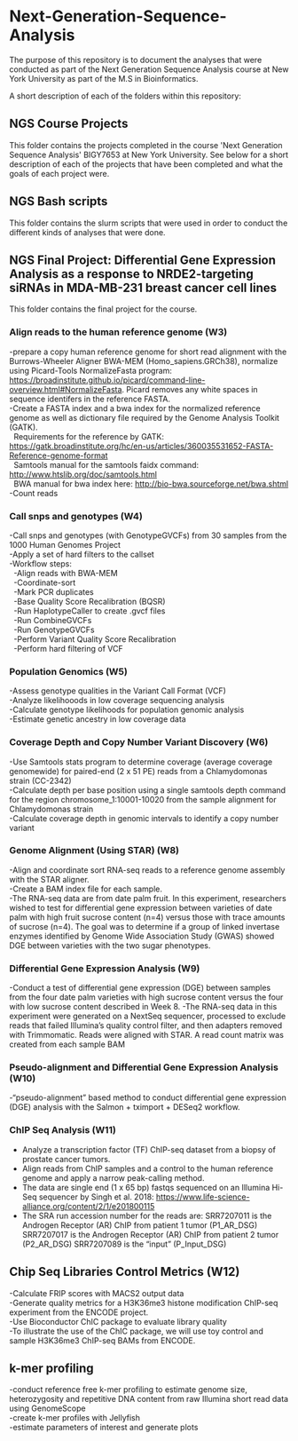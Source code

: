 # Next-Generation-Sequence-Analysis
The purpose of this repository is to document the analyses that were conducted as part of the Next Generation Sequence Analysis course at New York University as part of the M.S in Bioinformatics. 

A short description of each of the folders within this repository:

## NGS Course Projects
This folder contains the projects completed in the course 'Next Generation Sequence Analysis' BIGY7653 at New York University. See below for a short description of each of the projects that have been completed and what the goals of each project were. 
 
## NGS Bash scripts
This folder contains the slurm scripts that were used in order to conduct the different kinds of analyses that were done. 

## NGS Final Project: Differential Gene Expression Analysis as a response to NRDE2-targeting siRNAs in MDA-MB-231 breast cancer cell lines
This folder contains the final project for the course. 

### Align reads to the human reference genome (W3)
-prepare a copy human reference genome for short read alignment with the Burrows-Wheeler Aligner BWA-MEM (Homo_sapiens.GRCh38), normalize using  Picard-Tools NormalizeFasta program: https://broadinstitute.github.io/picard/command-line-overview.html#NormalizeFasta. Picard removes any white spaces in sequence identifers in the reference FASTA.<br> 
-Create a FASTA index and a bwa index for the normalized reference genome as well as dictionary file required by the Genome Analysis Toolkit (GATK).<br> 
  &nbsp; Requirements for the reference by GATK: https://gatk.broadinstitute.org/hc/en-us/articles/360035531652-FASTA-Reference-genome-format<br> 
  &nbsp; Samtools manual for the samtools faidx command: http://www.htslib.org/doc/samtools.html<br> 
  &nbsp; BWA manual for bwa index here: http://bio-bwa.sourceforge.net/bwa.shtml<br> 
-Count reads<br> 
 
### Call snps and genotypes (W4)
-Call snps and genotypes (with GenotypeGVCFs) from 30 samples from the 1000 Human Genomes Project<br> 
-Apply a set of hard filters to the callset<br> 
-Workflow steps:<br> 
  &nbsp; -Align reads with BWA-MEM<br> 
  &nbsp; -Coordinate-sort<br> 
  &nbsp; -Mark PCR duplicates<br> 
  &nbsp; -Base Quality Score Recalibration (BQSR)<br> 
  &nbsp; -Run HaplotypeCaller to create .gvcf files<br> 
  &nbsp; -Run CombineGVCFs<br> 
  &nbsp; -Run GenotypeGVCFs<br> 
  &nbsp; -Perform Variant Quality Score Recalibration<br> 
  &nbsp; -Perform hard filtering of VCF<br> 
  
  
### Population Genomics (W5)
-Assess genotype qualities in the Variant Call Format (VCF)<br> 
-Analyze likelihooods in low coverage sequencing analysis<br> 
-Calculate genotype likelihoods for population genomic analysis<br> 
-Estimate genetic ancestry in low coverage data<br> 

### Coverage Depth and Copy Number Variant Discovery (W6)
-Use Samtools stats program to determine coverage (average coverage genomewide) for paired-end (2 x 51 PE) reads from a Chlamydomonas strain (CC-2342)<br> 
-Calculate depth per base position using a single samtools depth command for the region chromosome_1:10001-10020 from the sample alignment for Chlamydomonas strain<br> 
-Calculate coverage depth in genomic intervals to identify a copy number variant <br> 


### Genome Alignment (Using STAR) (W8)
-Align and coordinate sort RNA-seq reads to a reference genome assembly with the STAR aligner. <br>
-Create a BAM index file for each sample.<br>
-The RNA-seq data are from date palm fruit. In this experiment, researchers wished to test for differential gene expression between varieties of date palm with high fruit sucrose content (n=4) versus those with trace amounts of sucrose (n=4). The goal was to determine if a group of linked invertase enzymes identified by Genome Wide Association Study (GWAS) showed DGE between varieties with the two sugar phenotypes.<br>

### Differential Gene Expression Analysis (W9)
-Conduct a test of differential gene expression (DGE) between samples from the four date palm varieties with high sucrose content versus the four with low sucrose content described in Week 8.
-The RNA-seq data in this experiment were generated on a NextSeq sequencer, processed to exclude reads that failed Illumina’s quality control filter, and then adapters removed with Trimmomatic. Reads were aligned with STAR. A read count matrix was created from each sample BAM 

### Pseudo-alignment and Differential Gene Expression Analysis (W10)
-“pseudo-alignment” based method to conduct differential gene expression (DGE) analysis with the Salmon + tximport + DESeq2 workflow.

### ChIP Seq Analysis (W11)
- Analyze a transcription factor (TF) ChIP-seq dataset from a biopsy of prostate cancer tumors. 
- Align reads from ChIP samples and a control to the human reference genome and apply a narrow peak-calling method.
- The data are single end (1 x 65 bp) fastqs sequenced on an Illumina Hi-Seq sequencer by Singh et al. 2018: https://www.life-science-alliance.org/content/2/1/e201800115
- The SRA run accession number for the reads are: SRR7207011 is the Androgen Receptor (AR) ChIP from patient 1 tumor (P1_AR_DSG) SRR7207017 is the Androgen Receptor (AR) ChIP from patient 2 tumor (P2_AR_DSG) SRR7207089 is the “input” (P_Input_DSG)

## Chip Seq Libraries Control Metrics (W12)
-Calculate FRIP scores with MACS2 output data <br>
-Generate quality metrics for a H3K36me3 histone modification ChIP-seq experiment from the ENCODE project. <br>
-Use Bioconductor ChIC package to evaluate library quality <br>
-To illustrate the use of the ChIC package, we will use toy control and sample H3K36me3 ChIP-seq BAMs from ENCODE. <br>

## k-mer profiling
-conduct reference free k-mer profiling to estimate genome size, heterozygosity and repetitive DNA content from raw Illumina short read data using GenomeScope <br>
-create k-mer profiles with Jellyfish <br>
-estimate parameters of interest and generate plots <br>
